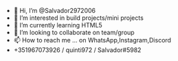 - 👋 Hi, I’m @Salvador2972006
- 👀 I’m interested in build projects/mini projects
- 🌱 I’m currently learning HTML5
- 💞️ I’m looking to collaborate on team/group
- 📫 How to reach me ... on WhatsApp,Instagram,Discord
- +351967073926 / quinti972 / Salvador#5982
